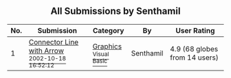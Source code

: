 ﻿<div align="center">

## All Submissions by Senthamil

</div>

No.  | Submission | Category | By   | User Rating
---- | ---------- | -------- | ---- | -----------
1 | [Connector Line with Arrow<br /><sup>2002-10-18 16:52:12</sup>](https://github.com/Planet-Source-Code/senthamil-connector-line-with-arrow__1-39954) | [Graphics<br /><sup>Visual Basic</sup>](../ByCategory/graphics__1-46.md) | Senthamil | 4.9 (68 globes from 14 users)
